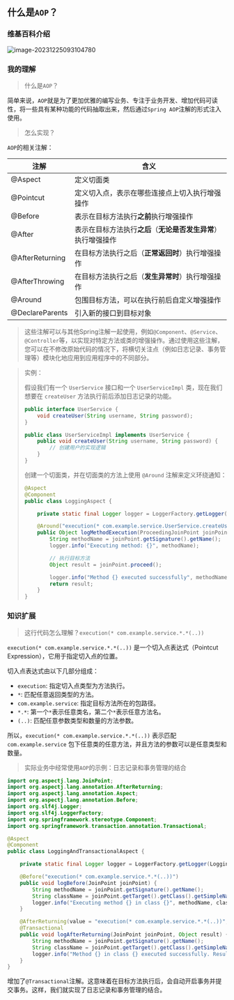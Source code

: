 ## 什么是`AOP`？

### 维基百科介绍

![image-20231225093104780](https://cs-wlei224.obs.cn-south-1.myhuaweicloud.com/blog-imgs/202312250931397.png)

### 我的理解

> 什么是`AOP`？

简单来说，`AOP`就是为了更加优雅的编写业务、专注于业务开发、增加代码可读性，将一些具有某种功能的代码抽取出来，然后通过`Spring AOP`注解的形式注入使用。

> 怎么实现？

`AOP`的相关注解：

| 注解            | 含义                                                         |
| --------------- | ------------------------------------------------------------ |
| @Aspect         | 定义切面类                                                   |
| @Pointcut       | 定义切入点，表示在哪些连接点上切入执行增强操作               |
| @Before         | 表示在目标方法执行**之前**执行增强操作                       |
| @After          | 表示在目标方法执行**之后**（**无论是否发生异常**）执行增强操作 |
| @AfterReturning | 在目标方法执行之后（**正常返回时**）执行增强操作             |
| @AfterThrowing  | 在目标方法执行之后（**发生异常时**）执行增强操作             |
| @Around         | 包围目标方法，可以在执行前后自定义增强操作                   |
| @DeclareParents | 引入新的接口到目标对象                                       |

> 这些注解可以与其他Spring注解一起使用，例如`@Component`、`@Service`、`@Controller`等，以实现对特定方法或类的增强操作。通过使用这些注解，您可以在不修改原始代码的情况下，将横切关注点（例如日志记录、事务管理等）模块化地应用到应用程序中的不同部分。

> 实例：
>
> 假设我们有一个 `UserService` 接口和一个 `UserServiceImpl` 类，现在我们想要在 `createUser` 方法执行前后添加日志记录的功能。
>
> ```java
> public interface UserService {
>     void createUser(String username, String password);
> }
> 
> public class UserServiceImpl implements UserService {
>     public void createUser(String username, String password) {
>         // 创建用户的实现逻辑
>     }
> }
> ```
>
> 创建一个切面类，并在切面类的方法上使用 `@Around` 注解来定义环绕通知：
>
> ```java
> @Aspect
> @Component
> public class LoggingAspect {
> 
>     private static final Logger logger = LoggerFactory.getLogger(LoggingAspect.class);
> 
>     @Around("execution(* com.example.service.UserService.createUser(..))")
>     public Object logMethodExecution(ProceedingJoinPoint joinPoint) throws Throwable {
>         String methodName = joinPoint.getSignature().getName();
>         logger.info("Executing method: {}", methodName);
> 
>         // 执行目标方法
>         Object result = joinPoint.proceed();
> 
>         logger.info("Method {} executed successfully", methodName);
>         return result;
>     }
> }
> ```
>
> 

### 知识扩展

> 这行代码怎么理解？`execution(* com.example.service.*.*(..))`

`execution(* com.example.service.*.*(..))` 是一个切入点表达式（Pointcut Expression），它用于指定切入点的位置。

切入点表达式由以下几部分组成：

- `execution`: 指定切入点类型为方法执行。
- `*`: 匹配任意返回类型的方法。
- `com.example.service`: 指定目标方法所在的包路径。
- `*.*`: 第一个`*`表示任意类名，第二个`*`表示任意方法名。
- `(..)`: 匹配任意参数类型和数量的方法参数。

所以，`execution(* com.example.service.*.*(..))` 表示匹配 `com.example.service` 包下任意类的任意方法，并且方法的参数可以是任意类型和数量。



> 实际业务中经常使用`AOP`的示例：日志记录和事务管理的结合

```java
import org.aspectj.lang.JoinPoint;
import org.aspectj.lang.annotation.AfterReturning;
import org.aspectj.lang.annotation.Aspect;
import org.aspectj.lang.annotation.Before;
import org.slf4j.Logger;
import org.slf4j.LoggerFactory;
import org.springframework.stereotype.Component;
import org.springframework.transaction.annotation.Transactional;

@Aspect
@Component
public class LoggingAndTransactionalAspect {

    private static final Logger logger = LoggerFactory.getLogger(LoggingAndTransactionalAspect.class);

    @Before("execution(* com.example.service.*.*(..))")
    public void logBefore(JoinPoint joinPoint) {
        String methodName = joinPoint.getSignature().getName();
        String className = joinPoint.getTarget().getClass().getSimpleName();
        logger.info("Executing method {} in class {}", methodName, className);
    }

    @AfterReturning(value = "execution(* com.example.service.*.*(..))", returning = "result")
    @Transactional
    public void logAfterReturning(JoinPoint joinPoint, Object result) {
        String methodName = joinPoint.getSignature().getName();
        String className = joinPoint.getTarget().getClass().getSimpleName();
        logger.info("Method {} in class {} executed successfully. Result: {}", methodName, className, result);
    }
}
```

增加了`@Transactional`注解。这意味着在目标方法执行后，会自动开启事务并提交事务。这样，我们就实现了日志记录和事务管理的结合。